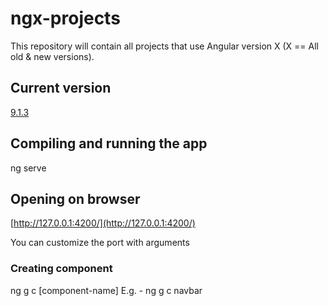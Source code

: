 # ngx-projects

This repository will contain all projects that use Angular version X (X == All old &amp; new versions).

## Current version 
[9.1.3](https://angular.io/cli)


## Compiling and running the app
ng serve

## Opening on browser 
[http://127.0.0.1:4200/](http://127.0.0.1:4200/)

You can customize the port with arguments

### Creating component
ng g c [component-name]
E.g. -
ng g c navbar 